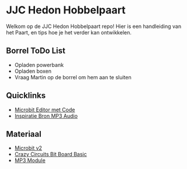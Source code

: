 # JJC Hedon Hobbelpaart
Welkom op de JJC Hedon Hobbelpaart repo! Hier is een handleiding van het Paart, en tips hoe je het verder kan ontwikkelen. 

## Borrel ToDo List
- Opladen powerbank
- Opladen boxen
- Vraag Martin op de borrel om hem aan te sluiten

## Quicklinks
- [Microbit Editor met Code](https://makecode.microbit.org/_bDTKwM4hyDMW)
- [Inspiratie Bron MP3 Audio](https://learn.browndoggadgets.com/Guide/MP3+Audio+Player/334)

## Materiaal
- [Microbit v2](https://makecode.microbit.org/device/v2)
- [Crazy Circuits Bit Board Basic](https://www.browndoggadgets.com/products/crazy-circuits-bit-board)
- [MP3 Module](https://www.amazon.com/dp/B0725RHR4D?psc=1&ref=ppx_yo2ov_dt_b_product_details)
